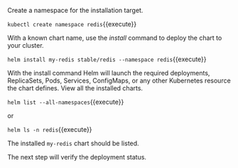 Create a namespace for the installation target.

`kubectl create namespace redis`{{execute}}

With a known chart name, use the _install_ command to deploy the chart to your cluster.

`helm install my-redis stable/redis --namespace redis`{{execute}}

With the install command Helm will launch the required deployments, ReplicaSets, Pods, Services, ConfigMaps, or any other Kubernetes resource the chart defines. View all the installed charts.

`helm list --all-namespaces`{{execute}}

or

`helm ls -n redis`{{execute}}

The installed `my-redis` chart should be listed.

The next step will verify the deployment status.
